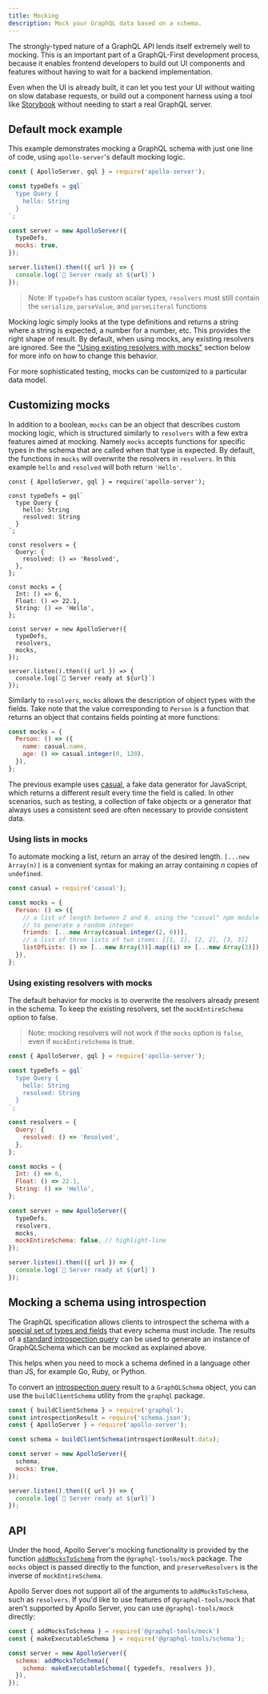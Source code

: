```yaml
---
title: Mocking
description: Mock your GraphQL data based on a schema.
---
```


The strongly-typed nature of a GraphQL API lends itself extremely well to mocking. This is an important part of a GraphQL-First development process, because it enables frontend developers to build out UI components and features without having to wait for a backend implementation.

Even when the UI is already built, it can let you test your UI without waiting on slow database requests, or build out a component harness using a tool like [Storybook](https://storybook.js.org/) without needing to start a real GraphQL server.

## Default mock example

This example demonstrates mocking a GraphQL schema with just one line of code, using `apollo-server`'s default mocking logic.

```js
const { ApolloServer, gql } = require('apollo-server');

const typeDefs = gql`
  type Query {
    hello: String
  }
`;

const server = new ApolloServer({
  typeDefs,
  mocks: true,
});

server.listen().then(({ url }) => {
  console.log(`🚀 Server ready at ${url}`)
});
```

> Note: If `typeDefs` has custom scalar types, `resolvers` must still contain the `serialize`, `parseValue`, and `parseLiteral` functions

Mocking logic simply looks at the type definitions and returns a string where a string is expected, a number for a number, etc. This provides the right shape of result. By default, when using mocks, any existing resolvers are ignored. See the ["Using existing resolvers with mocks"](#using-existing-resolvers-with-mocks) section below for more info on how to change this behavior.

For more sophisticated testing, mocks can be customized to a particular data model.

## Customizing mocks

In addition to a boolean, `mocks` can be an object that describes custom mocking logic, which is structured similarly to `resolvers` with a few extra features aimed at mocking. Namely `mocks` accepts functions for specific types in the schema that are called when that type is expected. By default, the functions in `mocks` will overwrite the resolvers in `resolvers`. In this example `hello` and `resolved` will both return `'Hello'`.

```js{16-20}
const { ApolloServer, gql } = require('apollo-server');

const typeDefs = gql`
  type Query {
    hello: String
    resolved: String
  }
`;

const resolvers = {
  Query: {
    resolved: () => 'Resolved',
  },
};

const mocks = {
  Int: () => 6,
  Float: () => 22.1,
  String: () => 'Hello',
};

const server = new ApolloServer({
  typeDefs,
  resolvers,
  mocks,
});

server.listen().then(({ url }) => {
  console.log(`🚀 Server ready at ${url}`)
});
```

Similarly to `resolvers`, `mocks` allows the description of object types with the fields. Take note that the value corresponding to `Person` is a function that returns an object that contains fields pointing at more functions:

```js
const mocks = {
  Person: () => ({
    name: casual.name,
    age: () => casual.integer(0, 120),
  }),
};
```

The previous example uses [casual](https://github.com/boo1ean/casual), a fake data generator for JavaScript, which returns a different result every time the field is called. In other scenarios, such as testing, a collection of fake objects or a generator that always uses a consistent seed are often necessary to provide consistent data.

### Using lists in mocks

To automate mocking a list, return an array of the desired length. `[...new Array(n)]` is a convenient syntax for making an array containing *n* copies of `undefined`.

```js
const casual = require('casual');

const mocks = {
  Person: () => ({
    // a list of length between 2 and 6, using the "casual" npm module
    // to generate a random integer
    friends: [...new Array(casual.integer(2, 6))],
    // a list of three lists of two items: [[1, 1], [2, 2], [3, 3]]
    listOfLists: () => [...new Array(3)].map((i) => [...new Array(2)]),
  }),
};
```
### Using existing resolvers with mocks

The default behavior for mocks is to overwrite the resolvers already present in the schema. To keep the existing resolvers, set the `mockEntireSchema` option to false.

> Note: mocking resolvers will not work if the `mocks` option is `false`, even if `mockEntireSchema` is true.

```js
const { ApolloServer, gql } = require('apollo-server');

const typeDefs = gql`
  type Query {
    hello: String
    resolved: String
  }
`;

const resolvers = {
  Query: {
    resolved: () => 'Resolved',
  },
};

const mocks = {
  Int: () => 6,
  Float: () => 22.1,
  String: () => 'Hello',
};

const server = new ApolloServer({
  typeDefs,
  resolvers,
  mocks,
  mockEntireSchema: false, // highlight-line
});

server.listen().then(({ url }) => {
  console.log(`🚀 Server ready at ${url}`)
});
```

## Mocking a schema using introspection

The GraphQL specification allows clients to introspect the schema with a [special set of types and fields](https://facebook.github.io/graphql/#sec-Introspection) that every schema must include. The results of a [standard introspection query](https://github.com/graphql/graphql-js/blob/master/src/utilities/getIntrospectionQuery.js) can be used to generate an instance of GraphQLSchema which can be mocked as explained above.

This helps when you need to mock a schema defined in a language other than JS, for example Go, Ruby, or Python.

To convert an [introspection query](https://github.com/graphql/graphql-js/blob/master/src/utilities/getIntrospectionQuery.js) result to a `GraphQLSchema` object, you can use the `buildClientSchema` utility from the `graphql` package.

```js
const { buildClientSchema } = require('graphql');
const introspectionResult = require('schema.json');
const { ApolloServer } = require('apollo-server');

const schema = buildClientSchema(introspectionResult.data);

const server = new ApolloServer({
  schema,
  mocks: true,
});

server.listen().then(({ url }) => {
  console.log(`🚀 Server ready at ${url}`)
});
```

## API

Under the hood, Apollo Server's mocking functionality is provided by the function [`addMocksToSchema`](https://www.graphql-tools.com/docs/mocking/) from the `@graphql-tools/mock` package. The `mocks` object is passed directly to the function, and `preserveResolvers` is the inverse of `mockEntireSchema`.

Apollo Server does not support all of the arguments to `addMocksToSchema`, such as `resolvers`. If you'd like to use features of `@graphql-tools/mock` that aren't supported by Apollo Server, you can use `@graphql-tools/mock` directly:

```js
const { addMocksToSchema } = require('@graphql-tools/mock')
const { makeExecutableSchema } = require('@graphql-tools/schema');

const server = new ApolloServer({
  schema: addMocksToSchema({
    schema: makeExecutableSchema({ typedefs, resolvers }),
  }),
});
```
